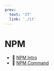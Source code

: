 ```yaml
---
prev:
  text: 'IT'
  link: './it'
---
```

# NPM

- 📄 [NPM Intro](/it/npm/npmIntro)
- 📄 [NPM Command](/it/npm/npmCommand)